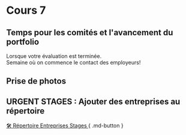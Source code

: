 # Cours 7

  
## Temps pour les comités et l'avancement du portfolio
Lorsque votre évaluation est terminée.    
Semaine où on commence le contact des employeurs!


## Prise de photos


## URGENT STAGES : Ajouter des entreprises au répertoire
[🛠️ Répertoire Entreprises Stages ](https://cmontmorency365.sharepoint.com/:l:/s/Contrledelaqualit-582533-MERCREDI/FIcs26-QfYxMiOde_3xTpfQBchHi8WkZLKnfLa-JuMbasQ?e=fmRuHL){ .md-button }   
